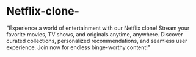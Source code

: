 # Netflix-clone-
 "Experience a world of entertainment with our Netflix clone! Stream your favorite movies, TV shows, and originals anytime, anywhere. Discover curated collections, personalized recommendations, and seamless user experience. Join now for endless binge-worthy content!"
